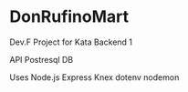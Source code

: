 # DonRufinoMart

Dev.F Project for Kata Backend 1

API Postresql DB

Uses Node.js Express Knex dotenv nodemon
